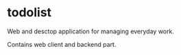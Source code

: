 # todolist

Web and desctop application for managing everyday work.

Contains web client and backend part.
